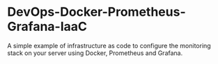 # DevOps-Docker-Prometheus-Grafana-IaaC
A simple example of infrastructure as code to configure the monitoring stack on your server using Docker, Prometheus and Grafana.
